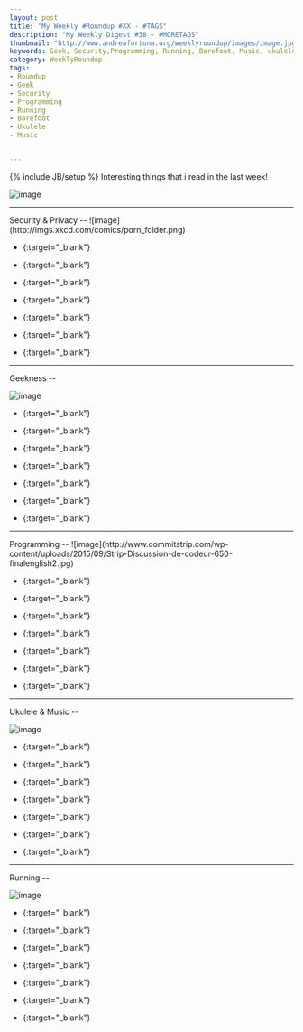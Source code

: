 ```yaml
---
layout: post
title: "My Weekly #Roundup #XX - #TAGS"
description: "My Weekly Digest #38 - #MORETAGS"
thumbnail: "http://www.andreafortuna.org/weeklyroundup/images/image.jpg"
keywords: Geek, Security,Programming, Running, Barefoot, Music, ukulele, transcription
category: WeeklyRoundup
tags: 
- Roundup
- Geek
- Security
- Programming
- Running
- Barefoot
- Ukulele
- Music


---
```

{% include JB/setup %}
Interesting things that i read in the last week!

![image](/weeklyroundup/images/image.jpg)
<!-- more -->
<hr/>
Security & Privacy
--
![image](http://imgs.xkcd.com/comics/porn_folder.png)

- [](){:target="_blank"}

- [](){:target="_blank"}

- [](){:target="_blank"}

- [](){:target="_blank"}

- [](){:target="_blank"}

- [](){:target="_blank"}

- [](){:target="_blank"}


<hr/>
Geekness
--

![image](http://www.commitstrip.com/wp-content/uploads/2015/08/Strip-Damnation-des-ordis-650-finalenglish3.jpg)

- [](){:target="_blank"}

- [](){:target="_blank"}

- [](){:target="_blank"}

- [](){:target="_blank"}

- [](){:target="_blank"}

- [](){:target="_blank"}

- [](){:target="_blank"}


<hr/>
Programming
--
![image](http://www.commitstrip.com/wp-content/uploads/2015/09/Strip-Discussion-de-codeur-650-finalenglish2.jpg)

- [](){:target="_blank"}

- [](){:target="_blank"}

- [](){:target="_blank"}

- [](){:target="_blank"}

- [](){:target="_blank"}

- [](){:target="_blank"}

- [](){:target="_blank"}


<hr/>
Ukulele & Music
--

![image](http://rlv.zcache.co.nz/ukulele_player_sticker-r168886474a7f4e76b354d4391e20eb78_v9wf3_8byvr_324.jpg)

- [](){:target="_blank"}

- [](){:target="_blank"}

- [](){:target="_blank"}

- [](){:target="_blank"}

- [](){:target="_blank"}

- [](){:target="_blank"}

- [](){:target="_blank"}


<hr/>
Running
--

![image](http://runninghumor.com/wp-content/blogs.dir/3/files/2013/07/hows-diet-going.jpg)

- [](){:target="_blank"}

- [](){:target="_blank"}

- [](){:target="_blank"}

- [](){:target="_blank"}

- [](){:target="_blank"}

- [](){:target="_blank"}

- [](){:target="_blank"}




